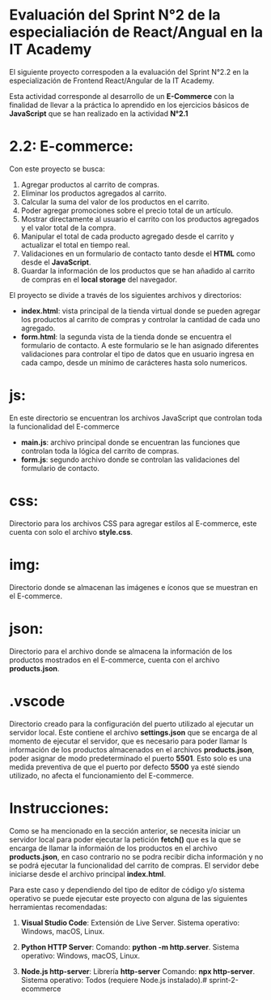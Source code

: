 # Evaluación del Sprint N°2 de la especialiación de React/Angual en la IT Academy

El siguiente proyecto correspoden a la evaluación del Sprint N°2.2 en la especialización de Frontend React/Angular de la IT Academy.

Esta actividad corresponde al desarrollo de un **E-Commerce** con la finalidad de llevar a la práctica lo aprendido en los ejercicios básicos de **JavaScript** que se han realizado en la actividad **N°2.1**

# 2.2: E-commerce:

Con este proyecto se busca:

1. Agregar productos al carrito de compras.
2. Eliminar los productos agregados al carrito.
3. Calcular la suma del valor de los productos en el carrito.
4. Poder agregar promociones sobre el precio total de un artículo.
5. Mostrar directamente al usuario el carrito con los productos agregados y el valor total de la compra.
6. Manipular el total de cada producto agregado desde el carrito y actualizar el total en tiempo real.
7. Validaciones en un formulario de contacto tanto desde el **HTML** como desde el **JavaScript**.
8. Guardar la información de los productos que se han añadido al carrito de compras en el **local storage** del navegador.

El proyecto se divide a través de los siguientes archivos y directorios:

- **index.html**: vista principal de la tienda virtual donde se pueden agregar los productos al carrito de compras y controlar la cantidad de cada uno agregado.
- **form.html**: la segunda vista de la tienda donde se encuentra el formulario de contacto. A este formulario se le han asignado diferentes validaciones para controlar el tipo de datos que en usuario ingresa en cada campo, desde un mínimo de carácteres hasta solo numericos.

# js:

En este directorio se encuentran los archivos JavaScript que controlan toda la funcionalidad del E-commerce

- **main.js**: archivo principal donde se encuentran las funciones que controlan toda la lógica del carrito de compras.
- **form.js**: segundo archivo donde se controlan las validaciones del formulario de contacto.

# css:

Directorio para los archivos CSS para agregar estilos al E-commerce, este cuenta con solo el archivo **style.css**.

# img:

Directorio donde se almacenan las imágenes e íconos que se muestran en el E-commerce.

# json:

Directorio para el archivo donde se almacena la información de los productos mostrados en el E-commerce, cuenta con el archivo **products.json**.

# .vscode

Directorio creado para la configuración del puerto utilizado al ejecutar un servidor local. Este contiene el archivo **settings.json** que se encarga de al momento de ejecutar el servidor, que es necesario para poder llamar ls información de los productos almacenados en el archivos **products.json**, poder asignar de modo predeterminado el puerto **5501**. Esto solo es una medida preventiva de que el puerto por defecto **5500** ya esté siendo utilizado, no afecta el funcionamiento del E-commerce.

# Instrucciones:

Como se ha mencionado en la sección anterior, se necesita iniciar un servidor local para poder ejecutar la petición **fetch()** que es la que se encarga de llamar la informaión de los productos en el archivo **products.json**, en caso contrario no se podra recibir dicha información y no se podrá ejecutar la funcionalidad del carrito de compras. El servidor debe iniciarse desde el archivo principal **index.html**.

Para este caso y dependiendo del tipo de editor de código y/o sistema operativo se puede ejecutar este proyecto con alguna de las siguientes herramientas recomendadas:

1. **Visual Studio Code**: Extensión de Live Server. Sistema operativo: Windows, macOS, Linux.

3. **Python HTTP Server**: Comando: **python -m http.server**. Sistema operativo: Windows, macOS, Linux.

2. **Node.js http-server**: Librería **http-server** Comando: **npx http-server**. Sistema operativo: Todos (requiere Node.js instalado).# sprint-2-ecommerce